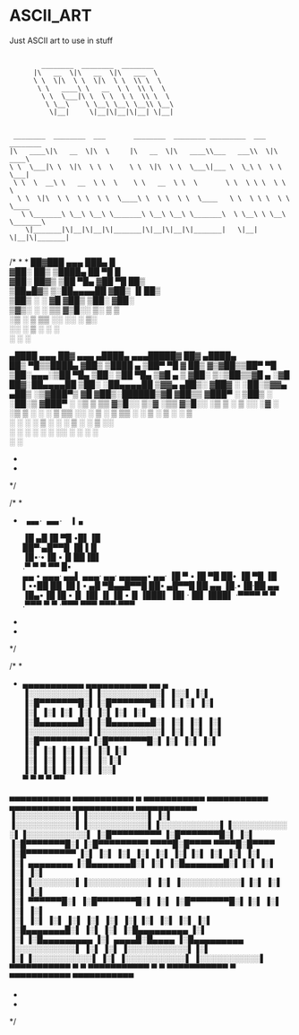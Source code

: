# ASCII_ART
 Just ASCII art to use in stuff
 

```

        ________  ________  ________                                                  
      |\   __  \|\   __  \|\   ___  \                                                
      \ \  \|\  \ \  \|\  \ \  \\ \  \                                               
       \ \   ____\ \   __  \ \  \\ \  \                                              
        \ \  \___|\ \  \ \  \ \  \\ \  \                                             
         \ \__\    \ \__\ \__\ \__\\ \__\                                            
          \|__|     \|__|\|__|\|__| \|__|                                            
                                                                                
                                                                    
 ________  ________  ___       ________  ________ _________  ___  ________     
|\   ____\|\   __  \|\  \     |\   __  \|\   ____\\___   ___\\  \|\   ____\    
\ \  \___|\ \  \|\  \ \  \    \ \  \|\  \ \  \___\|___ \  \_\ \  \ \  \___|    
 \ \  \  __\ \   __  \ \  \    \ \   __  \ \  \       \ \  \ \ \  \ \  \       
  \ \  \|\  \ \  \ \  \ \  \____\ \  \ \  \ \  \____   \ \  \ \ \  \ \  \____  
   \ \_______\ \__\ \__\ \_______\ \__\ \__\ \_______\  \ \__\ \ \__\ \_______\
    \|_______|\|__|\|__|\|_______|\|__|\|__|\|_______|   \|__|  \|__|\|_______|
                                                                               
```                                                                               
                                                                                  



 /*
  * 
  * 
                 ██▓███      ▄▄▄          ███▄      █                      
               ▓██░  ██▒  ▒████▄        ██ ▀█     █                      
               ▓██░ ██▓▒ ▒██    ▀█▄    ▓██  ▀█  ██▒                     
               ▒██▄█▓▒  ▒░██▄▄▄▄██   ▓██▒  ▐▌██▒                     
               ▒██▒ ░     ░ ▓█     ▓██▒  ▒██░   ▓██░                     
               ▒▓▒░ ░     ░ ▒▒     ▓▒█░░  ▒░      ▒ ▒                      
               ░▒ ░        ▒ ▒▒        ░░    ░░     ░ ▒░                     
               ░░           ░  ▒      ░   ░ ░                      
                              ░  ░         ░                      
                                                                  
  ▄████   ▄▄▄        ██▓    ▄▄▄       ▄████▄       ▄▄▄█████▓ ██▓ ▄████▄  
 ██▒ ▀█▒▒████▄    ▓██▒   ▒████ ▄    ▒██▀ ▀█  ▓  ██▒ ▓▒▓██▒▒██▀ ▀█  
▒██░▄▄▄░▒██  ▀█▄  ▒██░   ▒██  ▀█▄  ▒▓█    ▄ ▒ ▓██░ ▒░▒██▒▒▓█    ▄ 
░▓█  ██▓░██▄▄▄▄██ ▒██░   ░██▄▄▄▄██ ▒▓▓▄ ▄██▒░ ▓██▓ ░ ░██░▒▓▓▄ ▄██▒
░▒▓███▀▒ ▓█   ▓██▒░██████▒▓█   ▓██▒▒ ▓███▀ ░  ▒██▒ ░ ░██░▒ ▓███▀ ░
 ░▒   ▒  ▒▒   ▓▒█░░ ▒░▓  ░▒▒   ▓▒█░░ ░▒ ▒  ░  ▒ ░░   ░▓  ░ ░▒ ▒  ░
  ░   ░   ▒   ▒▒ ░░ ░ ▒  ░ ▒   ▒▒ ░  ░  ▒       ░     ▒ ░  ░  ▒   
░ ░   ░   ░   ▒     ░ ░    ░   ▒   ░          ░       ▒ ░░        
      ░       ░  ░    ░  ░     ░  ░░ ░                ░  ░ ░      
                                   ░                     ░             
   
  * 
  * 
  */


   /*
  * 
  *      ▄▄▄· ▄▄▄·  ▐ ▄                      
    ▐█ ▄█▐█ ▀█ •█▌▐█                     
     ██▀·▄█▀▀█ ▐█▐▐▌                     
    ▐█▪·•▐█ ▪▐▌██▐█▌                     
    .▀    ▀  ▀ ▀▀ █▪                     
 ▄▄ •  ▄▄▄· ▄▄▌   ▄▄▄·  ▄▄· ▄▄▄▄▄▪   ▄▄· 
▐█ ▀ ▪▐█ ▀█ ██•  ▐█ ▀█ ▐█ ▌▪•██  ██ ▐█ ▌▪
▄█ ▀█▄▄█▀▀█ ██▪  ▄█▀▀█ ██ ▄▄ ▐█.▪▐█·██ ▄▄
▐█▄▪▐█▐█ ▪▐▌▐█▌▐▌▐█ ▪▐▌▐███▌ ▐█▌·▐█▌▐███▌
·▀▀▀▀  ▀  ▀ .▀▀▀  ▀  ▀ ·▀▀▀  ▀▀▀ ▀▀▀·▀▀▀ 
 
  * 
  * 
  */

  /*
   * 
   *  ▄▄▄▄▄▄▄▄▄▄▄     ▄▄▄▄▄▄▄▄▄▄▄   ▄▄          ▄                                                             
     ▐░░░░░░░░░░░▌▐░░░░░░░░░░░▌ ▐░░▌       ▐░▌                                                            
     ▐░█▀▀▀▀▀▀▀█░▌▐░█▀▀▀▀▀▀▀█░▌ ▐░▌░▌     ▐░▌                                                            
     ▐░▌           ▐░▌▐░▌           ▐░▌ ▐░▌▐░▌    ▐░▌                                                            
     ▐░█▄▄▄▄▄▄▄█░▌▐░█▄▄▄▄▄▄▄█░▌ ▐░▌ ▐░▌  ▐░▌                                                            
     ▐░░░░░░░░░░░▌▐░░░░░░░░░░░▌ ▐░▌  ▐░▌ ▐░▌                                                            
     ▐░█▀▀▀▀▀▀▀▀▀  ▐░█▀▀▀▀▀▀▀█░▌▐░▌   ▐░▌ ▐░▌                                                            
     ▐░▌                 ▐░▌           ▐░▌▐░▌    ▐░▌▐░▌                                                            
     ▐░▌                 ▐░▌           ▐░▌▐░▌     ▐░▐░▌                                                            
     ▐░▌                 ▐░▌           ▐░▌▐░▌      ▐░░▌                                                            
      ▀                    ▀               ▀  ▀          ▀▀                                                             
                                                                                                        
 ▄▄▄▄▄▄▄▄▄▄▄   ▄▄▄▄▄▄▄▄▄▄▄     ▄                  ▄▄▄▄▄▄▄▄▄▄▄    ▄▄▄▄▄▄▄▄▄▄▄  ▄▄▄▄▄▄▄▄▄▄▄   ▄▄▄▄▄▄▄▄▄▄▄    ▄▄▄▄▄▄▄▄▄▄▄ 
▐░░░░░░░░░░░▌▐░░░░░░░░░░░▌ ▐░▌               ▐░░░░░░░░░░░▌▐░░░░░░░░░░░▌▐░░░░░░░░░░░▌▐░░░░░░░░░░░▌▐░░░░░░░░░░░▌
▐░█▀▀▀▀▀▀▀▀▀ ▐░█▀▀▀▀▀▀▀█░▌ ▐░▌                ▐░█▀▀▀▀▀▀▀█░▌▐░█▀▀▀▀▀▀▀▀▀  ▀▀▀▀█░█▀▀▀▀   ▀▀▀▀█░█▀▀▀▀   ▐░█▀▀▀▀▀▀▀▀▀ 
▐░▌                ▐░▌           ▐░▌ ▐░▌                ▐░▌           ▐░▌▐░▌                       ▐░▌                ▐░▌         ▐░▌          
▐░▌ ▄▄▄▄▄▄▄▄  ▐░█▄▄▄▄▄▄▄█░▌ ▐░▌                ▐░█▄▄▄▄▄▄▄█░▌▐░▌                      ▐░▌                 ▐░▌        ▐░▌          
▐░▌▐░░░░░░░░▌▐░░░░░░░░░░░▌ ▐░▌                ▐░░░░░░░░░░░▌▐░▌                      ▐░▌                 ▐░▌        ▐░▌          
▐░▌ ▀▀▀▀▀▀█░▌ ▐░█▀▀▀▀▀▀▀█░▌ ▐░▌                ▐░█▀▀▀▀▀▀▀█░▌▐░▌                      ▐░▌                 ▐░▌        ▐░▌          
▐░▌           ▐░▌ ▐░▌           ▐░▌ ▐░▌                ▐░▌            ▐░▌▐░▌                     ▐░▌                 ▐░▌         ▐░▌          
▐░█▄▄▄▄▄▄▄█░▌ ▐░▌           ▐░▌ ▐░█▄▄▄▄▄▄▄▄▄  ▐░▌           ▐░▌▐░█▄▄▄▄▄▄▄▄▄       ▐░▌          ▄▄▄▄█░█▄▄▄▄   ▐░█▄▄▄▄▄▄▄▄▄ 
▐░░░░░░░░░░░▌ ▐░▌           ▐░▌ ▐░░░░░░░░░░░▌▐░▌           ▐░▌▐░░░░░░░░░░░▌      ▐░▌         ▐░░░░░░░░░░░▌ ▐░░░░░░░░░░░▌
 ▀▀▀▀▀▀▀▀▀▀▀    ▀                ▀   ▀▀▀▀▀▀▀▀▀▀▀   ▀               ▀  ▀▀▀▀▀▀▀▀▀▀▀          ▀            ▀▀▀▀▀▀▀▀▀▀▀    ▀▀▀▀▀▀▀▀▀▀▀ 
                                                                                                        
   * 
   * 
   */
